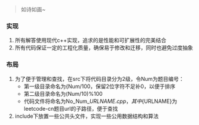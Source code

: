 > 如诗如画~

### 实现
1. 所有解答使用现代c++实现，追求的是性能和可扩展性的完美结合
2. 所有代码保证一定的工程化质量，确保易于修改和迁移，同时也避免过度抽象

### 布局
1. 为了便于管理和查找，在src下将代码目录分为2级，令Num为题目编号：
    * 第一级目录命名为{Num/100，保留2位字符不足补0，以便于排序
    * 第二级目录命名为(Num/10)%100
    * 代码文件将命名为No_Num_${URLNAME}.cpp，其中${URLNAME}为leetcode-cn题目url的子路径，便于查找
2. include下放置一些公共头文件，实现一些公用数据结构和算法

